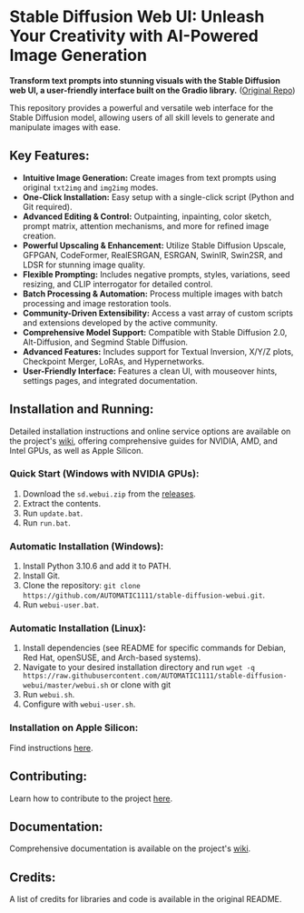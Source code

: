 # Stable Diffusion Web UI: Unleash Your Creativity with AI-Powered Image Generation

**Transform text prompts into stunning visuals with the Stable Diffusion web UI, a user-friendly interface built on the Gradio library.**  ([Original Repo](https://github.com/AUTOMATIC1111/stable-diffusion-webui))

This repository provides a powerful and versatile web interface for the Stable Diffusion model, allowing users of all skill levels to generate and manipulate images with ease.

## Key Features:

*   **Intuitive Image Generation:** Create images from text prompts using original `txt2img` and `img2img` modes.
*   **One-Click Installation:**  Easy setup with a single-click script (Python and Git required).
*   **Advanced Editing & Control:** Outpainting, inpainting, color sketch, prompt matrix, attention mechanisms, and more for refined image creation.
*   **Powerful Upscaling & Enhancement:** Utilize Stable Diffusion Upscale, GFPGAN, CodeFormer, RealESRGAN, ESRGAN, SwinIR, Swin2SR, and LDSR for stunning image quality.
*   **Flexible Prompting:** Includes negative prompts, styles, variations, seed resizing, and CLIP interrogator for detailed control.
*   **Batch Processing & Automation:** Process multiple images with batch processing and image restoration tools.
*   **Community-Driven Extensibility:** Access a vast array of custom scripts and extensions developed by the active community.
*   **Comprehensive Model Support:** Compatible with Stable Diffusion 2.0, Alt-Diffusion, and Segmind Stable Diffusion.
*   **Advanced Features:** Includes support for Textual Inversion, X/Y/Z plots, Checkpoint Merger, LoRAs, and Hypernetworks.
*   **User-Friendly Interface:** Features a clean UI, with mouseover hints, settings pages, and integrated documentation.

## Installation and Running:

Detailed installation instructions and online service options are available on the project's [wiki](https://github.com/AUTOMATIC1111/stable-diffusion-webui/wiki), offering comprehensive guides for NVIDIA, AMD, and Intel GPUs, as well as Apple Silicon.

### Quick Start (Windows with NVIDIA GPUs):

1.  Download the `sd.webui.zip` from the [releases](https://github.com/AUTOMATIC1111/stable-diffusion-webui/releases/tag/v1.0.0-pre).
2.  Extract the contents.
3.  Run `update.bat`.
4.  Run `run.bat`.

### Automatic Installation (Windows):

1.  Install Python 3.10.6 and add it to PATH.
2.  Install Git.
3.  Clone the repository: `git clone https://github.com/AUTOMATIC1111/stable-diffusion-webui.git`.
4.  Run `webui-user.bat`.

### Automatic Installation (Linux):

1.  Install dependencies (see README for specific commands for Debian, Red Hat, openSUSE, and Arch-based systems).
2.  Navigate to your desired installation directory and run `wget -q https://raw.githubusercontent.com/AUTOMATIC1111/stable-diffusion-webui/master/webui.sh` or clone with git
3.  Run `webui.sh`.
4.  Configure with `webui-user.sh`.

### Installation on Apple Silicon:
Find instructions [here](https://github.com/AUTOMATIC1111/stable-diffusion-webui/wiki/Installation-on-Apple-Silicon).

## Contributing:

Learn how to contribute to the project [here](https://github.com/AUTOMATIC1111/stable-diffusion-webui/wiki/Contributing).

## Documentation:

Comprehensive documentation is available on the project's [wiki](https://github.com/AUTOMATIC1111/stable-diffusion-webui/wiki).

## Credits:

A list of credits for libraries and code is available in the original README.